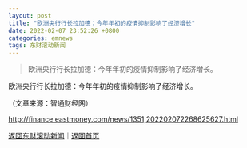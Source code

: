 ```yaml
---
layout: post
title: "欧洲央行行长拉加德：今年年初的疫情抑制影响了经济增长"
date: 2022-02-07 23:52:26 +0800
categories: emnews
tags: 东财滚动新闻
---
```

> 欧洲央行行长拉加德：今年年初的疫情抑制影响了经济增长。

<p>欧洲央行行长拉加德：今年年初的疫情抑制影响了经济增长。</p><p class="em_media">（文章来源：智通财经网）</p>

<http://finance.eastmoney.com/news/1351,202202072268625627.html>

[返回东财滚动新闻](//finews.withounder.com/emnews/)｜[返回首页](//finews.withounder.com/)